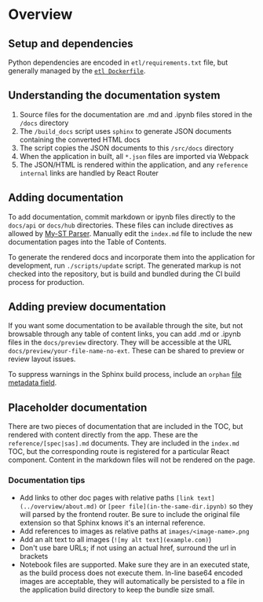 # Overview

## Setup and dependencies

Python dependencies are encoded in `etl/requirements.txt` file, but generally managed
by the [`etl Dockerfile`](../etl/Dockerfile).

## Understanding the documentation system

1. Source files for the documentation are .md and .ipynb files stored in the `/docs` directory
2. The `/build_docs` script uses `sphinx` to generate JSON documents containing the converted HTML docs
3. The script copies the JSON documents to this `/src/docs` directory
4. When the application in built, all `*.json` files are imported via Webpack
5. The JSON/HTML is rendered within the application, and any `reference internal` links are handled by React Router

## Adding documentation

To add documentation, commit markdown or ipynb files directly to the
`docs/api` or `docs/hub` directories. These files can include directives
as allowed by [My-ST Parser](https://myst-parser.readthedocs.io/en/latest/).
Manually edit the `index.md` file to include the new documentation pages into
the Table of Contents.

To generate the rendered docs and incorporate them into the application for
development, run `./scripts/update` script. The generated markup is not
checked into the repository, but is build and bundled during the CI build
process for production.

## Adding preview documentation

If you want some documentation to be available through the site, but not
browsable through any table of content links, you can add .md or .ipynb files
in the `docs/preview` directory. They will be accessible at the URL
`docs/preview/your-file-name-no-ext`. These can be shared to preview or
review layout issues.

To suppress warnings in the Sphinx build process, include
an `orphan` [file metadata field](https://myst-parser.readthedocs.io/en/latest/using/syntax.html#front-matter).

## Placeholder documentation

There are two pieces of documentation that are included in the TOC, but
rendered with content directly from the app. These are the
`reference/[spec|sas].md` documents. They are included in the `index.md` TOC,
but the corresponding route is registered for a particular React component.
Content in the markdown files will not be rendered on the page.

### Documentation tips

- Add links to other doc pages with relative paths `[link text](../overview/about.md)` or `[peer file](in-the-same-dir.ipynb)` so they will parsed by the frontend router. Be sure to include the original file extension so that Sphinx knows it's an internal reference.
- Add references to images as relative paths at `images/<image-name>.png`
- Add an alt text to all images (`![my alt text](example.com)`)
- Don't use bare URLs; if not using an actual href, surround the url in
brackets
- Notebook files are supported. Make sure they are in an executed state, as
the build process does not execute them. In-line base64 encoded images are
acceptable, they will automatically be persisted to a file in the application
build directory to keep the bundle size small.
